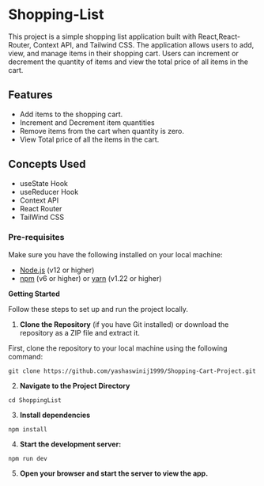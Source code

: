 # Shopping-List

This project is a simple shopping list application built with React,React-Router, Context API, and Tailwind CSS. The application allows users to add, view, and manage items in their shopping cart. Users can increment or decrement the quantity of items and view the total price of all items in the cart.

## Features

- Add items to the shopping cart.
- Increment and Decrement item quantities
- Remove items from the cart when quantity is zero.
- View Total price of all the items in the cart.

## Concepts Used

- useState Hook
- useReducer Hook
- Context API
- React Router
- TailWind CSS

### Pre-requisites

Make sure you have the following installed on your local machine:

- [Node.js](https://nodejs.org/en/download/) (v12 or higher)
- [npm](https://www.npmjs.com/get-npm) (v6 or higher) or [yarn](https://classic.yarnpkg.com/en/docs/install) (v1.22 or higher)

**Getting Started**

Follow these steps to set up and run the project locally.

1. **Clone the Repository** (if you have Git installed) or download the repository as a ZIP file and extract it.

First, clone the repository to your local machine using the following command:

```
git clone https://github.com/yashaswinij1999/Shopping-Cart-Project.git
```

2. **Navigate to the Project Directory**

```
cd ShoppingList
```

3. **Install dependencies**

```
npm install
```

4. **Start the development server:**

```
npm run dev
```

5. **Open your browser and start the server to view the app.**
